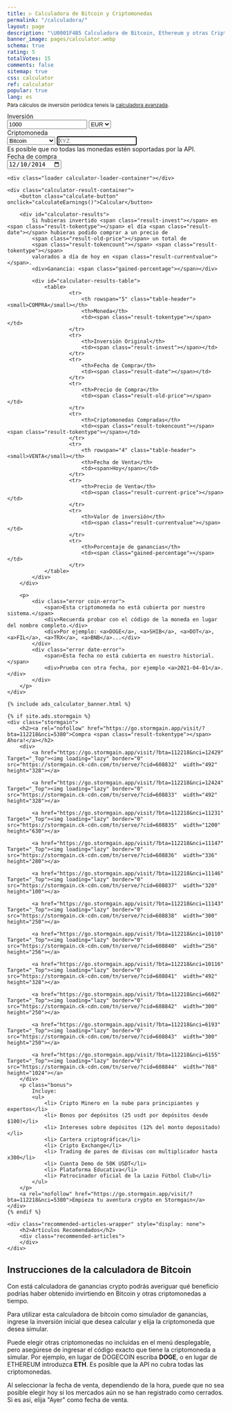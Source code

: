```yaml
---
title: ▷ Calculadora de Bitcoin y Criptomonedas
permalink: "/calculadora/"
layout: page
description: "\U0001F4B5 Calculadora de Bitcoin, Ethereum y otras Criptomonedas. Simulador de ganancias."
banner_image: pages/calculator.webp
schema: true
rating: 5
totalVotes: 15
comments: false
sitemap: true
css: calculator
ref: calculator
popular: true
lang: es
---
```


<div style="margin-bottom: 10px">
    <div style="margin-top:-25px">
        <small>Para cálculos de inversión periódica teneis la <a href="/inversion">calculadora avanzada</a>.</small>
    </div>
</div>

<div class="calculator-block">
    <div class="calculator-form-row">
        <div class="calculator-col-start">
            <label for="invest-quantity">Inversión</label>
        </div>
        <div class="calculator-col-end">
            <input id="invest-quantity" type="number" value="1000" class="data-hj-allow">
            <select id="invest-fiat">
                <option>EUR</option>
                <option>USD</option>
            </select>
        </div>
    </div>
    <div class="calculator-form-row">
        <div class="calculator-col-start">
            <label for="invest-currency">Criptomoneda</label>
        </div>
        <div class="calculator-col-end">
			<select id="invest-currency" onchange="updateInputMinDate()">
				<option value="BTC"  min="2010-07-18">Bitcoin</option>
				<option value="ETH"  min="2015-08-08">Ethereum</option>
				<option value="LTC"  min="2013-09-15">Litecoin</option>
                <option value="MIOTA"  min="2017-06-14">IOTA</option>
				<option value="XMR"  min="2015-01-27">Monero</option>
				<option value="ADA" min="2017-10-02">Cardano</option>
				<option value="XRP"  min="2015-01-30">Ripple</option>
				<option class="editable">Otra moneda...</option>
			</select>
            <input width="150" class="calculator-othercoins data-hj-allow" autofocus placeholder="XYZ" />
        </div>
    </div>
    <div class="calculator-othercoins"><span>Es posible que no todas las monedas estén soportadas por la API.</span></div>
    <div class="calculator-form-row">
        <div class="calculator-col-start">
            <label for="invest-date">Fecha de compra</label>
        </div>
        <div class="calculator-col-end">
            <input id="invest-date" type="date" value="2014-12-10" min="2010-07-18" class="data-hj-allow">
        </div>
    </div>

    <div class="loader calculator-loader-container"></div>
    
    <div class="calculator-result-container">
        <button class="calculate-button" onclick="calculateEarnings()">Calcular</button>
        
        <div id="calculator-results">
            Si hubieras invertido <span class="result-invest"></span> en <span class="result-tokentype"></span> el día <span class="result-date"></span> hubieras podido comprar a un precio de 
            <span class="result-old-price"></span> un total de 
            <span class="result-tokencount"></span> <span class="result-tokentype"></span>
            valorados a día de hoy en <span class="result-currentvalue"></span>.
            <div>Ganancia: <span class="gained-percentage"></span></div>

            <div id="calculator-results-table">
                <table>
                        <tr>
                            <th rowspan="5" class="table-header"><small>COMPRA</small></th>
                            <th>Moneda</th>
                            <td><span class="result-tokentype"></span></td>
                        </tr>
                        <tr>
                            <th>Inversión Original</th>
                            <td><span class="result-invest"></span></td>
                        </tr>
                        <tr>
                            <th>Fecha de Compra</th>
                            <td><span class="result-date"></span></td>
                        </tr>
                        <tr>
                            <th>Precio de Compra</th>
                            <td><span class="result-old-price"></span></td>
                        </tr>
                        <tr>
                            <th>Criptomonedas Compradas</th>
                            <td><span class="result-tokencount"></span> <span class="result-tokentype"></span></td>
                        </tr>
                        <tr>
                            <th rowspan="4" class="table-header"><small>VENTA</small></th>
                            <th>Fecha de Venta</th>
                            <td><span>Hoy</span></td>
                        </tr>
                        <tr>
                            <th>Precio de Venta</th>
                            <td><span class="result-current-price"></span></td>
                        </tr>
                        <tr>
                            <th>Valor de inversión</th>
                            <td><span class="result-currentvalue"></span></td>
                        </tr>
                        <tr>
                            <th>Porcentaje de ganancias</th>
                            <td><span class="gained-percentage"></span></td>
                        </tr>
                </table>
            </div>
        </div>

        <p>
            <div class="error coin-error">
                <span>Esta criptomoneda no está cubierta por nuestro sistema.</span>
                <div>Recuerda probar con el código de la moneda en lugar del nombre completo.</div>
                <div>Por ejemplo: <a>DOGE</a>, <a>SHIB</a>, <a>DOT</a>, <a>FIL</a>, <a>TRX</a>, <a>BNB</a>...</div>
            </div>
            <div class="error date-error">
                <span>Esta fecha no está cubierta en nuestro historial.</span>
                <div>Prueba con otra fecha, por ejemplo <a>2021-04-01</a>.</div>
            </div>
        </p>
    </div>

    {% include ads_calculator_banner.html %}

    {% if site.ads.stormgain %}
    <div class="stormgain">
        <h2><a rel="nofollow" href="https://go.stormgain.app/visit/?bta=112218&nci=5380">Compra <span class="result-tokentype"></span> Ahora!</a></h2>
        <div>
            <a href="https://go.stormgain.app/visit/?bta=112218&nci=12429" Target="_Top"><img loading="lazy" border="0" src="https://stormgain.ck-cdn.com/tn/serve/?cid=608832"  width="492" height="328"></a>

            <a href="https://go.stormgain.app/visit/?bta=112218&nci=12424" Target="_Top"><img loading="lazy" border="0" src="https://stormgain.ck-cdn.com/tn/serve/?cid=608833"  width="492" height="328"></a>

            <a href="https://go.stormgain.app/visit/?bta=112218&nci=11231" Target="_Top"><img loading="lazy" border="0" src="https://stormgain.ck-cdn.com/tn/serve/?cid=608835"  width="1200" height="630"></a>

            <a href="https://go.stormgain.app/visit/?bta=112218&nci=11147" Target="_Top"><img loading="lazy" border="0" src="https://stormgain.ck-cdn.com/tn/serve/?cid=608836"  width="336" height="280"></a>

            <a href="https://go.stormgain.app/visit/?bta=112218&nci=11146" Target="_Top"><img loading="lazy" border="0" src="https://stormgain.ck-cdn.com/tn/serve/?cid=608837"  width="320" height="100"></a>

            <a href="https://go.stormgain.app/visit/?bta=112218&nci=11143" Target="_Top"><img loading="lazy" border="0" src="https://stormgain.ck-cdn.com/tn/serve/?cid=608838"  width="300" height="250"></a>

            <a href="https://go.stormgain.app/visit/?bta=112218&nci=10110" Target="_Top"><img loading="lazy" border="0" src="https://stormgain.ck-cdn.com/tn/serve/?cid=608840"  width="256" height="256"></a>

            <a href="https://go.stormgain.app/visit/?bta=112218&nci=10116" Target="_Top"><img loading="lazy" border="0" src="https://stormgain.ck-cdn.com/tn/serve/?cid=608841"  width="492" height="328"></a>

            <a href="https://go.stormgain.app/visit/?bta=112218&nci=6602" Target="_Top"><img loading="lazy" border="0" src="https://stormgain.ck-cdn.com/tn/serve/?cid=608842"  width="300" height="250"></a>

            <a href="https://go.stormgain.app/visit/?bta=112218&nci=6193" Target="_Top"><img loading="lazy" border="0" src="https://stormgain.ck-cdn.com/tn/serve/?cid=608843"  width="300" height="250"></a>

            <a href="https://go.stormgain.app/visit/?bta=112218&nci=6155" Target="_Top"><img loading="lazy" border="0" src="https://stormgain.ck-cdn.com/tn/serve/?cid=608844"  width="768" height="1024"></a>
        </div>
        <p class="bonus">
            Incluye:
            <ul>
                <li> Cripto Minero en la nube para principiantes y expertos</li>
                <li> Bonos por depósitos (25 usdt por depósitos desde $100)</li>
                <li> Intereses sobre depósitos (12% del monto depositado)</li>
                <li> Cartera criptográfica</li>
                <li> Cripto Exchange</li>
                <li> Trading de pares de divisas con multiplicador hasta x300</li>
                <li> Cuenta Demo de 50K USDT</li>
                <li> Plataforma Educativa</li>
                <li> Patrocinador oficial de la Lazio Fútbol Club</li>
            </ul>
        </p>
        <a rel="nofollow" href="https://go.stormgain.app/visit/?bta=112218&nci=5380">Empieza tu aventura crypto en Stormgain</a>
    </div>
    {% endif %}

    <div class="recommended-articles-wrapper" style="display: none">
        <h2>Artículos Recomendados</h2>
        <div class="recommended-articles">
        </div>
    </div>
</div>

<script defer src="{{ site.baseurl }}/js/calculator-common.js?{{site.time | date: '%s%N'}}"></script>
<script defer src="{{ site.baseurl }}/js/calculator.js?{{site.time | date: '%s%N'}}"></script>
<script defer src="{{ site.baseurl }}/js/recommendations.js?{{site.time | date: '%s%N'}}"></script>

## Instrucciones de la calculadora de Bitcoin

Con está calculadora de ganancias crypto podrás averiguar qué beneficio podrías haber obtenido invirtiendo en Bitcoin y otras criptomonedas a tiempo.

Para utilizar esta calculadora de bitcoin como simulador de ganancias, ingrese la inversión inicial que desea calcular y elija la criptomoneda que desea simular.

Puede elegir otras criptomonedas no incluidas en el menú desplegable, pero asegúrese de ingresar el código exacto que tiene la criptomoneda a simular. Por ejemplo, en lugar de DOGECOIN escriba **DOGE**, o en lugar de ETHEREUM introduzca **ETH**. Es posible que la API no cubra todas las criptomonedas.

Al seleccionar la fecha de venta, dependiendo de la hora, puede que no sea posible elegir hoy si los mercados aún no se han registrado como cerrados. Si es así, elija "Ayer" como fecha de venta. 